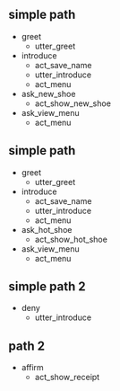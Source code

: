 ## simple path
* greet
  - utter_greet
* introduce
  - act_save_name
  - utter_introduce
  - act_menu
* ask_new_shoe
  - act_show_new_shoe
* ask_view_menu
  - act_menu
  
## simple path
* greet
  - utter_greet
* introduce
  - act_save_name
  - utter_introduce
  - act_menu
* ask_hot_shoe
  - act_show_hot_shoe
* ask_view_menu
  - act_menu
    
## simple path 2
* deny
  - utter_introduce

## path 2
* affirm
  - act_show_receipt